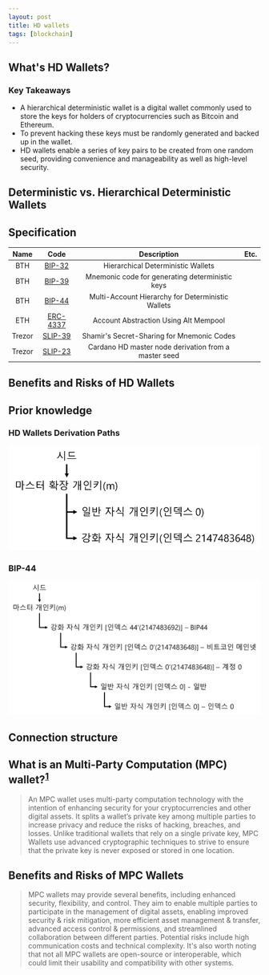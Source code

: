 ```yaml
---
layout: post
title: HD wallets
tags: [blockchain]
---
```


## What's HD Wallets?

### Key Takeaways

- A hierarchical deterministic wallet is a digital wallet commonly used to store the keys for holders of cryptocurrencies such as Bitcoin and Ethereum.
- To prevent hacking these keys must be randomly generated and backed up in the wallet.
- HD wallets enable a series of key pairs to be created from one random seed, providing convenience and manageability as well as high-level security.

## Deterministic vs. Hierarchical Deterministic Wallets

## Specification

| Name | Code | Description  | Etc. |
|:---:|:---:|:---:|:---:|
| BTH | [BIP-32](https://github.com/bitcoin/bips/blob/master/bip-0032.mediawiki) | Hierarchical Deterministic Wallets |   |
| BTH | [BIP-39](https://github.com/bitcoin/bips/blob/master/bip-0039.mediawiki) | Mnemonic code for generating deterministic keys |   |
| BTH | [BIP-44](https://github.com/bitcoin/bips/blob/master/bip-0044.mediawiki) | Multi-Account Hierarchy for Deterministic Wallets |   |
| ETH | [ERC-4337](https://github.com/ethereum/ercs/blob/master/ERCS/erc-4337.md) | Account Abstraction Using Alt Mempool |   |
| Trezor | [SLIP-39](https://github.com/satoshilabs/slips/blob/master/slip-0039.md)  | Shamir's Secret-Sharing for Mnemonic Codes |   |
| Trezor | [SLIP-23](https://github.com/satoshilabs/slips/blob/master/slip-0023.md)  | Cardano HD master node derivation from a master seed |   |

## Benefits and Risks of HD Wallets

## Prior knowledge

### HD Wallets Derivation Paths

![HDWalletsDerivationPaths](/img/hdwallet_path.png)

### BIP-44

![BIP-44](/img/bip44.png)

## Connection structure

## What is an Multi-Party Computation (MPC) wallet?<sup>[1]</sup>

> An MPC wallet uses multi-party computation technology with the intention of enhancing security for your cryptocurrencies and other digital assets. It splits a wallet’s private key among multiple parties to increase privacy and reduce the risks of hacking, breaches, and losses. Unlike traditional wallets that rely on a single private key, MPC Wallets use advanced cryptographic techniques to strive to ensure that the private key is never exposed or stored in one location.

## Benefits and Risks of MPC Wallets

> MPC wallets may provide several benefits, including enhanced security, flexibility, and control. They aim to enable multiple parties to participate in the management of digital assets, enabling improved security & risk mitigation, more efficient asset management & transfer, advanced access control & permissions, and streamlined collaboration between different parties. Potential risks include high communication costs and technical complexity. It's also worth noting that not all MPC wallets are open-source or interoperable, which could limit their usability and compatibility with other systems.

[1]:https://www.alchemy.com/best/mpc-wallets "List of MPC Wallets"
